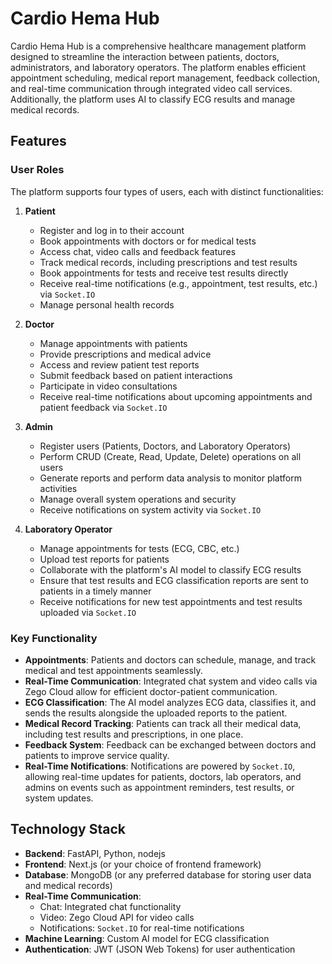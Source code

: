 # Cardio Hema Hub

Cardio Hema Hub is a comprehensive healthcare management platform designed to streamline the interaction between patients, doctors, administrators, and laboratory operators. The platform enables efficient appointment scheduling, medical report management, feedback collection, and real-time communication through integrated video call services. Additionally, the platform uses AI to classify ECG results and manage medical records.

## Features

### User Roles
The platform supports four types of users, each with distinct functionalities:

1. **Patient**
   - Register and log in to their account
   - Book appointments with doctors or for medical tests
   - Access chat, video calls and feedback features
   - Track medical records, including prescriptions and test results
   - Book appointments for tests and receive test results directly
   - Receive real-time notifications (e.g., appointment, test results, etc.) via `Socket.IO`
   - Manage personal health records

2. **Doctor**
   - Manage appointments with patients
   - Provide prescriptions and medical advice
   - Access and review patient test reports
   - Submit feedback based on patient interactions
   - Participate in video consultations
   - Receive real-time notifications about upcoming appointments and patient feedback via `Socket.IO`

3. **Admin**
   - Register users (Patients, Doctors, and Laboratory Operators)
   - Perform CRUD (Create, Read, Update, Delete) operations on all users
   - Generate reports and perform data analysis to monitor platform activities
   - Manage overall system operations and security
   - Receive notifications on system activity via `Socket.IO`

4. **Laboratory Operator**
   - Manage appointments for tests (ECG, CBC, etc.)
   - Upload test reports for patients
   - Collaborate with the platform's AI model to classify ECG results
   - Ensure that test results and ECG classification reports are sent to patients in a timely manner
   - Receive notifications for new test appointments and test results uploaded via `Socket.IO`

### Key Functionality

- **Appointments**: Patients and doctors can schedule, manage, and track medical and test appointments seamlessly.
- **Real-Time Communication**: Integrated chat system and video calls via Zego Cloud allow for efficient doctor-patient communication.
- **ECG Classification**: The AI model analyzes ECG data, classifies it, and sends the results alongside the uploaded reports to the patient.
- **Medical Record Tracking**: Patients can track all their medical data, including test results and prescriptions, in one place.
- **Feedback System**: Feedback can be exchanged between doctors and patients to improve service quality.
- **Real-Time Notifications**: Notifications are powered by `Socket.IO`, allowing real-time updates for patients, doctors, lab operators, and admins on events such as appointment reminders, test results, or system updates.

## Technology Stack

- **Backend**: FastAPI, Python, nodejs
- **Frontend**: Next.js (or your choice of frontend framework)
- **Database**: MongoDB (or any preferred database for storing user data and medical records)
- **Real-Time Communication**: 
  - Chat: Integrated chat functionality
  - Video: Zego Cloud API for video calls
  - Notifications: `Socket.IO` for real-time notifications
- **Machine Learning**: Custom AI model for ECG classification
- **Authentication**: JWT (JSON Web Tokens) for user authentication



